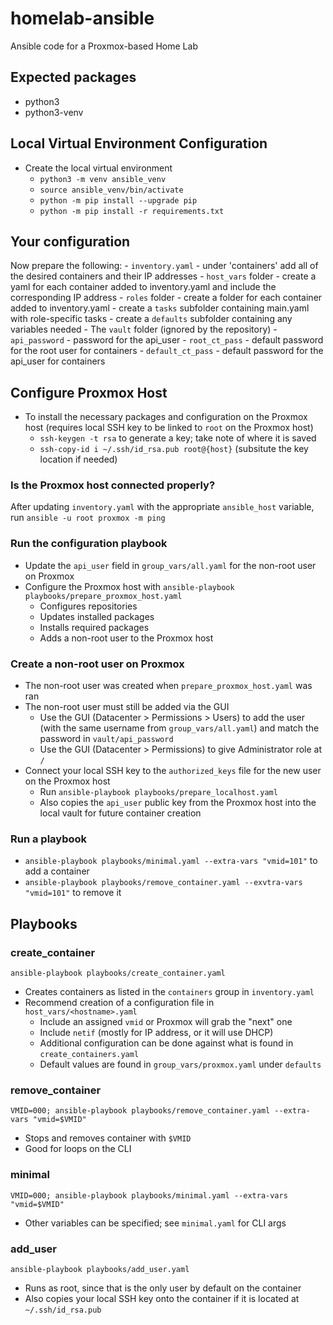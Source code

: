 # homelab-ansible
Ansible code for a Proxmox-based Home Lab

## Expected packages
- python3
- python3-venv

## Local Virtual Environment Configuration
- Create the local virtual environment
    - `python3 -m venv ansible_venv`
    - `source ansible_venv/bin/activate`
    - `python -m pip install --upgrade pip`
    - `python -m pip install -r requirements.txt`

## Your configuration
Now prepare the following:
    - `inventory.yaml` - under 'containers' add all of the desired containers and their IP addresses
    - `host_vars` folder - create a yaml for each container added to inventory.yaml and include the corresponding IP address
    - `roles` folder
        - create a folder for each container added to inventory.yaml
        - create a `tasks` subfolder containing main.yaml with role-specific tasks
        - create a `defaults` subfolder containing any variables needed
    - The `vault` folder (ignored by the repository)
        - `api_password` - password for the api_user
        - `root_ct_pass` - default password for the root user for containers
        - `default_ct_pass` - default password for the api_user for containers

## Configure Proxmox Host
- To install the necessary packages and configuration on the Proxmox host (requires local SSH key to be linked to `root` on the Proxmox host)
    - `ssh-keygen -t rsa` to generate a key; take note of where it is saved
    - `ssh-copy-id i ~/.ssh/id_rsa.pub root@{host}` (subsitute the key location if needed)

### Is the Proxmox host connected properly?
After updating `inventory.yaml` with the appropriate `ansible_host` variable, run
`ansible -u root proxmox -m ping`

### Run the configuration playbook
- Update the `api_user` field in `group_vars/all.yaml` for the non-root user on Proxmox
- Configure the Proxmox host with `ansible-playbook playbooks/prepare_proxmox_host.yaml`
    - Configures repositories
    - Updates installed packages
    - Installs required packages
    - Adds a non-root user to the Proxmox host

### Create a non-root user on Proxmox
- The non-root user was created when `prepare_proxmox_host.yaml` was ran
- The non-root user must still be added via the GUI
    - Use the GUI (Datacenter > Permissions > Users) to add the user (with the same username from `group_vars/all.yaml`) and match the password in `vault/api_password`
    - Use the GUI (Datacenter > Permissions) to give Administrator role at `/`
- Connect your local SSH key to the `authorized_keys` file for the new user on the Proxmox host
    - Run `ansible-playbook playbooks/prepare_localhost.yaml`
    - Also copies the `api_user` public key from the Proxmox host into the local vault for future container creation

### Run a playbook
- `ansible-playbook playbooks/minimal.yaml --extra-vars "vmid=101"` to add a container
- `ansible-playbook playbooks/remove_container.yaml --exvtra-vars "vmid=101"` to remove it

## Playbooks

### create_container
`ansible-playbook playbooks/create_container.yaml`
- Creates containers as listed in the `containers` group in `inventory.yaml`
- Recommend creation of a configuration file in `host_vars/<hostname>.yaml`
    - Include an assigned `vmid` or Proxmox will grab the "next" one
    - Include `netif` (mostly for IP address, or it will use DHCP)
    - Additional configuration can be done against what is found in `create_containers.yaml`
    - Default values are found in `group_vars/proxmox.yaml` under `defaults`

### remove_container
`VMID=000; ansible-playbook playbooks/remove_container.yaml --extra-vars "vmid=$VMID"`
- Stops and removes container with `$VMID`
- Good for loops on the CLI

### minimal
`VMID=000; ansible-playbook playbooks/minimal.yaml --extra-vars "vmid=$VMID"`
- Other variables can be specified; see `minimal.yaml` for CLI args

### add_user
`ansible-playbook playbooks/add_user.yaml`
- Runs as root, since that is the only user by default on the container
- Also copies your local SSH key onto the container if it is located at `~/.ssh/id_rsa.pub`
